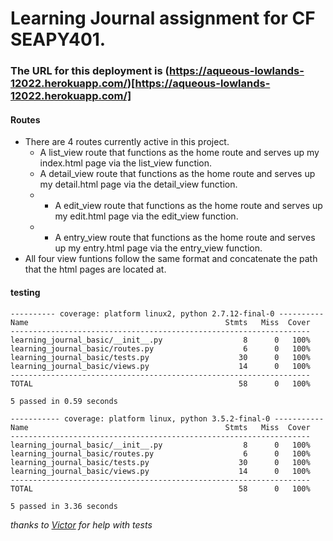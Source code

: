 # Learning Journal assignment for CF SEAPY401.

### The URL for this deployment is (https://aqueous-lowlands-12022.herokuapp.com/)[https://aqueous-lowlands-12022.herokuapp.com/]

#### Routes
- There are 4 routes currently active in this project.
    - A list_view route that functions as the home route and serves up my index.html page via the list_view function.
    - A detail_view route that functions as the home route and serves up my detail.html page via the detail_view function.
    - - A edit_view route that functions as the home route and serves up my edit.html page via the edit_view function.
    - - A entry_view route that functions as the home route and serves up my entry.html page via the entry_view function.
- All four view funtions follow the same format and concatenate the path that the html pages are located at.

#### testing

```
---------- coverage: platform linux2, python 2.7.12-final-0 ----------
Name                                            Stmts   Miss  Cover
-------------------------------------------------------------------
learning_journal_basic/__init__.py                  8      0   100%
learning_journal_basic/routes.py                    6      0   100%
learning_journal_basic/tests.py                    30      0   100%
learning_journal_basic/views.py                    14      0   100%
-------------------------------------------------------------------
TOTAL                                              58      0   100%

5 passed in 0.59 seconds

----------- coverage: platform linux, python 3.5.2-final-0 -----------
Name                                            Stmts   Miss  Cover
-------------------------------------------------------------------
learning_journal_basic/__init__.py                  8      0   100%
learning_journal_basic/routes.py                    6      0   100%
learning_journal_basic/tests.py                    30      0   100%
learning_journal_basic/views.py                    14      0   100%
-------------------------------------------------------------------
TOTAL                                              58      0   100%

5 passed in 3.36 seconds
```

*thanks to [Victor](https://github.com/vbenavente/learning-journal) for help with tests*

